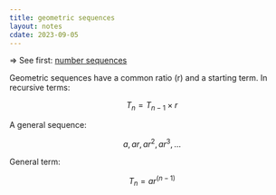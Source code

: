 ```yaml
---
title: geometric sequences
layout: notes
cdate: 2023-09-05
---
```


=> See first: [number sequences](/notes/number-sequences)

Geometric sequences have a common ratio (r) and a starting term. In recursive terms:

$$T_{n}=T_{n-1}\times r$$

A general sequence:

$$a, ar, ar^{2}, ar^{3}, \dots$$

General term:

$$T_{n}=ar^{(n-1)}$$
